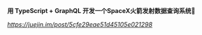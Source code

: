 **用 TypeScript + GraphQL 开发一个SpaceX火箭发射数据查询系统🚀**

*https://juejin.im/post/5cfe29eae51d45105e021298*


